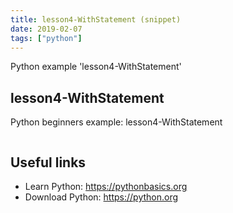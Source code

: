 ```yaml
---
title: lesson4-WithStatement (snippet)
date: 2019-02-07
tags: ["python"]
---
```

Python example 'lesson4-WithStatement'


## lesson4-WithStatement

Python beginners example: lesson4-WithStatement

```python


```

## Useful links

- Learn Python: https://pythonbasics.org
- Download Python: https://python.org
